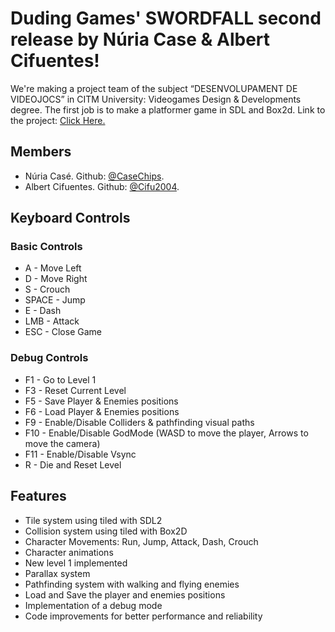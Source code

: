 # Duding Games' SWORDFALL second release by Núria Case & Albert Cifuentes!

We're making a project team of the subject “DESENVOLUPAMENT DE VIDEOJOCS” in CITM University: Videogames Design & Developments degree. The first job is to make a platformer game in SDL and Box2d.
Link to the project: <a href="https://github.com/Duding-Games/Projecte-Desenvolupament-de-Videojocs">Click Here.</a>

<h2>Members</h2>
<ul>
  <li>Núria Casé. Github: <a href="https://github.com/CaseChips">@CaseChips</a>.</li>
  <li>Albert Cifuentes. Github: <a href="https://github.com/Cifu2004">@Cifu2004</a>.</li>
</ul>
<h2>Keyboard Controls</h2>

<h3>Basic Controls</h3>

<ul>
  <li>A - Move Left</li>
  <li>D - Move Right</li>
  <li>S - Crouch</li>
  <li>SPACE - Jump</li>
  <li>E - Dash</li>
  <li>LMB - Attack</li>
  <li>ESC - Close Game</li>
</ul>

<h3>Debug Controls</h3>

<ul>
  <li>F1 - Go to Level 1</li>
  <li>F3 - Reset Current Level</li>
  <li>F5 - Save Player & Enemies positions</li>
  <li>F6 - Load Player & Enemies positions</li>
  <li>F9 - Enable/Disable Colliders & pathfinding visual paths</li>
  <li>F10 - Enable/Disable GodMode (WASD to move the player, Arrows to move the camera)</li>
  <li>F11 - Enable/Disable Vsync</li>
  <li>R - Die and Reset Level</li>
</ul>

<h2>Features</h2>

<ul>
  <li>Tile system using tiled with SDL2</li>
  <li>Collision system using tiled with Box2D</li>
  <li>Character Movements: Run, Jump, Attack, Dash, Crouch</li>
  <li>Character animations</li>
  <li>New level 1 implemented</li>
  <li>Parallax system</li>
  <li>Pathfinding system with walking and flying enemies</li>
  <li>Load and Save the player and enemies positions</li>
  <li>Implementation of a debug mode</li>
  <li>Code improvements for better performance and reliability</li>
</ul>
